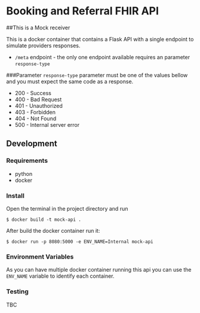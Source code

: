 # Booking and Referral FHIR API


##This is a Mock receiver

This is a docker container that contains a Flask API with a single endpoint to simulate providers responses.
* `/meta` endpoint - the only one endpoint available requires an parameter `response-type`

###Parameter
`response-type` parameter must be one of the values bellow and you must expect the same code as a response.

* 200 - Success
* 400 - Bad Request
* 401 - Unauthorized
* 403 - Forbidden
* 404 - Not Found
* 500 - Internal server error



## Development

### Requirements
* python
* docker


### Install
Open the terminal in the project directory and run
```
$ docker build -t mock-api .
```
After build the docker container run it:
```
$ docker run -p 8080:5000 -e ENV_NAME=Internal mock-api
```


### Environment Variables
As you can have multiple docker container running this api you can use the `ENV_NAME` variable to identify each container.

### Testing
TBC
